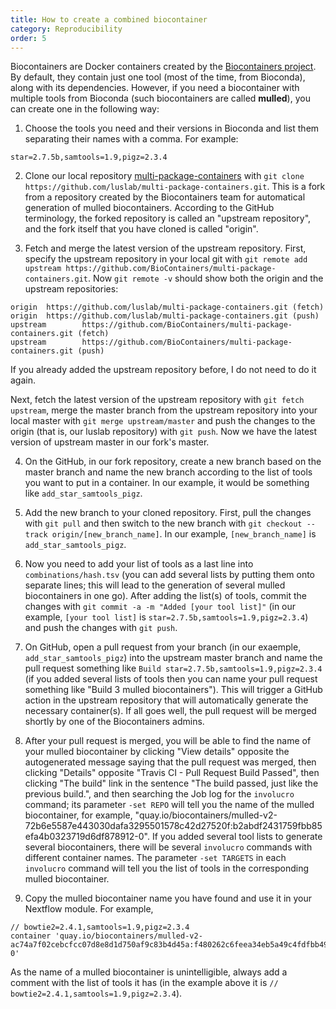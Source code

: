 ```yaml
---
title: How to create a combined biocontainer
category: Reproducibility
order: 5
---
```


Biocontainers are Docker containers created by the [Biocontainers project](https://biocontainers.pro/#/). By default, they contain just one tool (most of the time, from Bioconda), along with its dependencies. However, if you need a biocontainer with multiple tools from Bioconda (such biocontainers are called **mulled**), you can create one in the following way:

1. Choose the tools you need and their versions in Bioconda and list them separating their names with a comma. For example:

```
star=2.7.5b,samtools=1.9,pigz=2.3.4
```

2. Clone our local repository [multi-package-containers](https://github.com/luslab/multi-package-containers) with `git clone https://github.com/luslab/multi-package-containers.git`. This is a fork from a repository created by the Biocontainers team for automatical generation of mulled biocontainers. According to the GitHub terminology, the forked repository is called an "upstream repository", and the fork itself that you have cloned is called "origin".

3. Fetch and merge the latest version of the upstream repository. First, specify the upstream repository in your local git with `git remote add upstream https://github.com/BioContainers/multi-package-containers.git`. Now `git remote -v` should show both the origin and the upstream repositories:

```
origin  https://github.com/luslab/multi-package-containers.git (fetch)
origin  https://github.com/luslab/multi-package-containers.git (push)
upstream        https://github.com/BioContainers/multi-package-containers.git (fetch)
upstream        https://github.com/BioContainers/multi-package-containers.git (push)
```

If you already added the upstream repository before, I do not need to do it again.

Next, fetch the latest version of the upstream repository with `git fetch upstream`, merge the master branch from the upstream repository into your local master with `git merge upstream/master` and push the changes to the origin (that is, our luslab repository) with `git push`. Now we have the latest version of upstream master in our fork's master.

4. On the GitHub, in our fork repository, create a new branch based on the master branch and name the new branch according to the list of tools you want to put in a container. In our example, it would be something like `add_star_samtools_pigz`. 

5. Add the new branch to your cloned repository. First, pull the changes with `git pull` and then switch to the new branch with `git checkout --track origin/[new_branch_name]`. In our example, `[new_branch_name]` is `add_star_samtools_pigz`.

6. Now you need to add your list of tools as a last line into `combinations/hash.tsv` (you can add several lists by putting them onto separate lines; this will lead to the generation of several mulled biocontainers in one go). After adding the list(s) of tools, commit the changes with `git commit -a -m "Added [your tool list]"` (in our example, `[your tool list]` is `star=2.7.5b,samtools=1.9,pigz=2.3.4`) and push the changes with `git push`.

7. On GitHub, open a pull request from your branch (in our exaemple, `add_star_samtools_pigz`) into the upstream master branch and name the pull request something like `Build star=2.7.5b,samtools=1.9,pigz=2.3.4` (if you added several lists of tools then you can name your pull request something like "Build 3 mulled biocontainers"). This will trigger a GitHub action in the upstream repository that will automatically generate the necessary container(s). If all goes well, the pull request will be merged shortly by one of the Biocontainers admins.

8. After your pull request is merged, you will be able to find the name of your mulled biocontainer by clicking "View details" opposite the autogenerated message saying that the pull request was merged, then clicking "Details" opposite "Travis CI - Pull Request Build Passed", then clicking "The build" link in the sentence "The build passed, just like the previous build.", and then searching the Job log for the `involucro` command; its parameter `-set REPO` will tell you the name of the mulled biocontainer, for example, "quay.io/biocontainers/mulled-v2-72b6e5587e443030dafa3295501578c42d27520f:b2abdf2431759fbb85efa4b0323719d6df878912-0". If you added several tool lists to generate several biocontainers, there will be several `involucro` commands with different container names. The parameter `-set TARGETS` in each `involucro` command will tell you the list of tools in the corresponding mulled biocontainer.

9. Copy the mulled biocontainer name you have found and use it in your Nextflow module. For example,

```
// bowtie2=2.4.1,samtools=1.9,pigz=2.3.4
container 'quay.io/biocontainers/mulled-v2-ac74a7f02cebcfcc07d8e8d1d750af9c83b4d45a:f480262c6feea34eb5a49c4fdfbb4986490fefbb-0'
```

As the name of a mulled biocontainer is unintelligible, always add a comment with the list of tools it has (in the example above it is `// bowtie2=2.4.1,samtools=1.9,pigz=2.3.4`).
